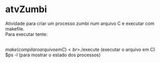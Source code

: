 # atvZumbi
Atividade para criar um processo zumbi num arquivo C e executar com makefile.<br>
Para executar tente:

  <br>$make (compilar o arquivo em C)
  <br>$./execute (executar o arquivo em C)
  <br>$ps -l (para mostrar o estado dos processos)
